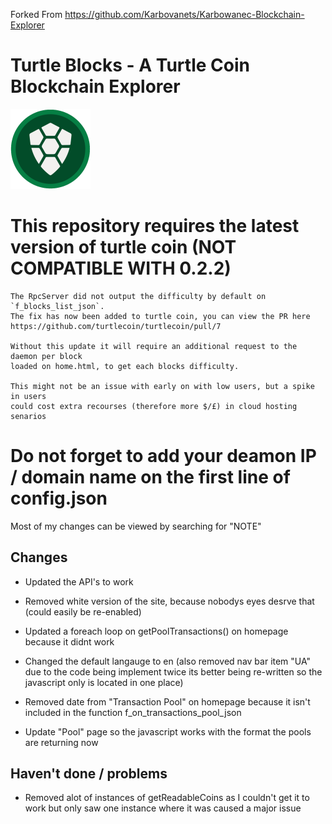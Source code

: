 Forked From https://github.com/Karbovanets/Karbowanec-Blockchain-Explorer

# Turtle Blocks - A Turtle Coin Blockchain Explorer
![Turtle Coin Logo](/images/green_logo.png?raw=true "Turtle coin logo")
# This repository requires the latest version of turtle coin (NOT COMPATIBLE WITH 0.2.2)
    The RpcServer did not output the difficulty by default on `f_blocks_list_json`.
    The fix has now been added to turtle coin, you can view the PR here
    https://github.com/turtlecoin/turtlecoin/pull/7

    Without this update it will require an additional request to the daemon per block
    loaded on home.html, to get each blocks difficulty.

    This might not be an issue with early on with low users, but a spike in users
    could cost extra recourses (therefore more $/£) in cloud hosting senarios

# Do not forget to add your deamon IP / domain name on the first line of config.json

Most of my changes can be viewed by searching for "NOTE"

## Changes
- Updated the API's to work
- Removed white version of the site, because nobodys eyes desrve that (could easily be re-enabled)

- Updated a foreach loop on getPoolTransactions() on homepage because it didnt
    work

- Changed the default langauge to en (also removed nav bar item "UA" due to the code
    being implement twice its better being re-written so the javascript only
    is located in one place)

- Removed date from "Transaction Pool" on homepage because it isn't included
    in the function f_on_transactions_pool_json

-  Update "Pool" page so the javascript works with the format the pools are
    returning now

##  Haven't done / problems
 - Removed alot of instances of getReadableCoins as I couldn't get it to work
   but only saw one instance where it was caused a major issue
